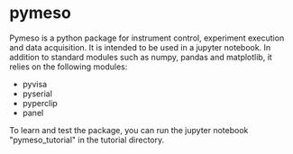# pymeso

Pymeso is a python package for instrument control, experiment execution and data acquisition. It is intended to be used in a jupyter notebook.
In addition to standard modules such as numpy, pandas and matplotlib, it relies on the following modules:
- pyvisa
- pyserial
- pyperclip
- panel

To learn and test the package, you can run the jupyter notebook "pymeso_tutorial" in the tutorial directory.
